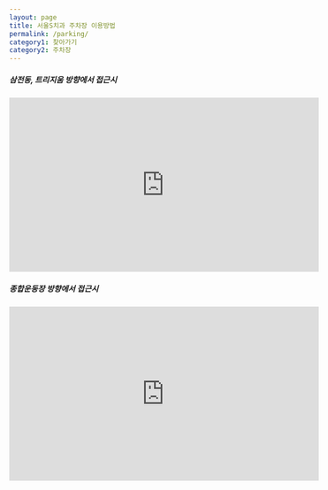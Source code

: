 ```yaml
---
layout: page
title: 서울S치과 주차장 이용방법
permalink: /parking/
category1: 찾아가기
category2: 주차장
---
```


<div class="row d-flex justify-content-center" id="info">
  <div class="col-12">
  <h5>삼전동, 트리지움 방향에서 접근시</h5>
    <div class="d-flex justify-content-center">
      <iframe width="560" height="315" src="https://www.youtube.com/embed/xiAprOUldbw?modestbranding=1" frameborder="0" allow="accelerometer; autoplay; encrypted-media; gyroscope; picture-in-picture" allowfullscreen></iframe>
    </div>
  </div>

  <div class="col-12">
  <h5>종합운동장 방향에서 접근시</h5>
    <div class="d-flex justify-content-center">
      <iframe width="560" height="315" src="https://www.youtube.com/embed/8baAZY-vWOs?modestbranding=1" frameborder="0" allow="accelerometer; autoplay; encrypted-media; gyroscope; picture-in-picture" allowfullscreen></iframe>
    </div>
  </div>

</div>
